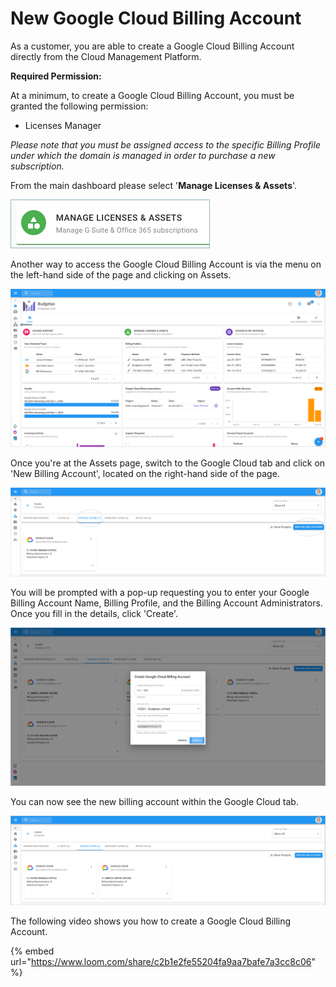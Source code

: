 # New Google Cloud Billing Account

As a customer, you are able to create a Google Cloud Billing Account directly from the Cloud Management Platform.

**Required Permission:**

At a minimum, to create a Google Cloud Billing Account, you must be granted the following permission:

* Licenses Manager

_Please note that you must be assigned access to the specific Billing Profile under which the domain is managed in order to purchase a new subscription._

From the main dashboard please select '**Manage Licenses & Assets**'.

![](../.gitbook/assets/new-manage-licenses-2-.png)



Another way to access the Google Cloud Billing Account is via the menu on the left-hand side of the page and clicking on Assets.

![](../.gitbook/assets/assets-icon-1-.png)



Once you're at the Assets page, switch to the Google Cloud tab and click on 'New Billing Account', located on the right-hand side of the page. 

![](../.gitbook/assets/gcp1.png)



You will be prompted with a pop-up requesting you to enter your Google Billing Account Name, Billing Profile, and the Billing Account Administrators. Once you fill in the details, click 'Create'.

![](../.gitbook/assets/gcp2.png)



You can now see the new billing account within the Google Cloud tab.

![](../.gitbook/assets/gcp1-1-.png)

The following video shows you how to create a Google Cloud Billing Account.

{% embed url="https://www.loom.com/share/c2b1e2fe55204fa9aa7bafe7a3cc8c06" %}



